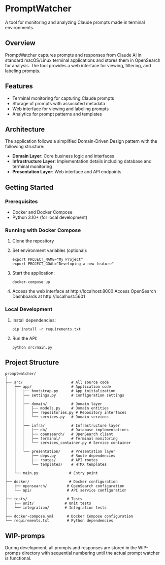 # PromptWatcher

A tool for monitoring and analyzing Claude prompts made in terminal environments.

## Overview

PromptWatcher captures prompts and responses from Claude AI in standard macOS/Linux terminal applications and stores them in OpenSearch for analysis. The tool provides a web interface for viewing, filtering, and labeling prompts.

## Features

- Terminal monitoring for capturing Claude prompts
- Storage of prompts with associated metadata
- Web interface for viewing and labeling prompts
- Analytics for prompt patterns and templates

## Architecture

The application follows a simplified Domain-Driven Design pattern with the following structure:

- **Domain Layer**: Core business logic and interfaces
- **Infrastructure Layer**: Implementation details including database and terminal monitoring
- **Presentation Layer**: Web interface and API endpoints

## Getting Started

### Prerequisites

- Docker and Docker Compose
- Python 3.10+ (for local development)

### Running with Docker Compose

1. Clone the repository

2. Set environment variables (optional):
   ```
   export PROJECT_NAME="My Project"
   export PROJECT_GOAL="Developing a new feature"
   ```

3. Start the application:
   ```
   docker-compose up
   ```

4. Access the web interface at http://localhost:8000
   Access OpenSearch Dashboards at http://localhost:5601

### Local Development

1. Install dependencies:
   ```
   pip install -r requirements.txt
   ```

2. Run the API:
   ```
   python src/main.py
   ```

## Project Structure

```
promptwatcher/
│
├── src/                      # All source code
│   ├── app/                  # Application code
│   │   ├── bootstrap.py      # App initialization
│   │   ├── settings.py       # Configuration settings
│   │   │
│   │   ├── domain/           # Domain layer
│   │   │   ├── models.py     # Domain entities
│   │   │   ├── repositories.py # Repository interfaces
│   │   │   └── services.py   # Domain services
│   │   │
│   │   ├── infra/            # Infrastructure layer
│   │   │   ├── db/           # Database implementations
│   │   │   ├── opensearch/   # OpenSearch client
│   │   │   ├── terminal/     # Terminal monitoring
│   │   │   └── services_container.py # Service container
│   │   │
│   │   └── presentation/     # Presentation layer
│   │       ├── deps.py       # Route dependencies
│   │       ├── routes/       # API routes
│   │       └── templates/    # HTMX templates
│   │
│   └── main.py              # Entry point
│
├── docker/                  # Docker configuration
│   ├── opensearch/         # OpenSearch configuration
│   └── api/                # API service configuration
│
├── tests/                  # Tests
│   ├── unit/              # Unit tests
│   └── integration/       # Integration tests
│
├── docker-compose.yml      # Docker Compose configuration
└── requirements.txt        # Python dependencies
```

## WIP-promps

During development, all prompts and responses are stored in the WIP-promps directory with sequential numbering until the actual prompt watcher is functional.